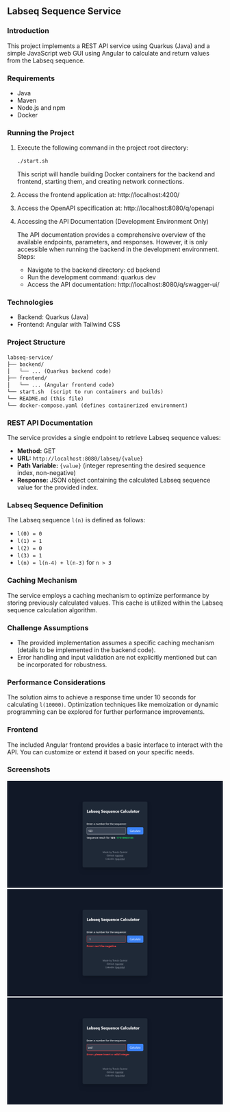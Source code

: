 ## Labseq Sequence Service

### Introduction

This project implements a REST API service using Quarkus (Java) and a simple JavaScript web GUI using Angular to calculate and return values from the Labseq sequence.

### Requirements

- Java
- Maven
- Node.js and npm
- Docker

### Running the Project

1. Execute the following command in the project root directory:

   ```bash
   ./start.sh
   ```

   This script will handle building Docker containers for the backend and frontend, starting them, and creating network connections.

2. Access the frontend application at: http://localhost:4200/
3. Access the OpenAPI specification at: http://localhost:8080/q/openapi
4. Accessing the API Documentation (Development Environment Only)

   The API documentation provides a comprehensive overview of the available endpoints, parameters, and responses. However, it is only accessible when running the backend in the development environment.
   Steps:

   - Navigate to the backend directory: cd backend
   - Run the development command: quarkus dev
   - Access the API documentation: http://localhost:8080/q/swagger-ui/

### Technologies

- Backend: Quarkus (Java)
- Frontend: Angular with Tailwind CSS

### Project Structure

```
labseq-service/
├── backend/
│   └── ... (Quarkus backend code)
├── frontend/
│   └── ... (Angular frontend code)
└── start.sh  (script to run containers and builds)
└── README.md (this file)
└── docker-compose.yaml (defines containerized environment)
```

### REST API Documentation

The service provides a single endpoint to retrieve Labseq sequence values:

- **Method:** GET
- **URL:** `http://localhost:8080/labseq/{value}`
- **Path Variable:** `{value}` (integer representing the desired sequence index, non-negative)
- **Response:** JSON object containing the calculated Labseq sequence value for the provided index.

### Labseq Sequence Definition

The Labseq sequence `l(n)` is defined as follows:

- `l(0) = 0`
- `l(1) = 1`
- `l(2) = 0`
- `l(3) = 1`
- `l(n) = l(n-4) + l(n-3)` for `n > 3`

### Caching Mechanism

The service employs a caching mechanism to optimize performance by storing previously calculated values. This cache is utilized within the Labseq sequence calculation algorithm.

### Challenge Assumptions

- The provided implementation assumes a specific caching mechanism (details to be implemented in the backend code).
- Error handling and input validation are not explicitly mentioned but can be incorporated for robustness.

### Performance Considerations

The solution aims to achieve a response time under 10 seconds for calculating `l(10000)`. Optimization techniques like memoization or dynamic programming can be explored for further performance improvements.

### Frontend

The included Angular frontend provides a basic interface to interact with the API. You can customize or extend it based on your specific needs.

### Screenshots

![screenshot1](./screenshots/screenshot1.png)
![screenshot2](./screenshots/screenshot2.png)
![screenshot3](./screenshots/screenshot3.png)
